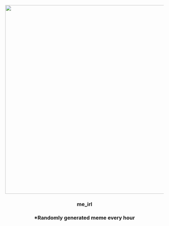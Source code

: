 <p align="center">
        <img src="https://i.redd.it/b22dpdykqko91.jpg" width="600" height="600">
        </p>
        <h3 align="center">me_irl</h3>
        <h3 align="center">*Randomly generated meme every hour</h3>
    
